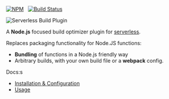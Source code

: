 [![NPM](https://img.shields.io/npm/v/serverless-build-plugin.svg)](https://nodei.co/npm/serverless-build-plugin/) &nbsp; [![Build Status](https://travis-ci.org/nfour/serverless-build-plugin.svg?branch=master)](https://travis-ci.org/nfour/serverless-build-plugin)

![Serverless Build Plugin](https://i.imgur.com/6ARU4Xm.png)

A **Node.js** focused build optimizer plugin for [serverless](https://github.com/serverless/serverless).

Replaces packaging functionality for Node.JS functions:

- **Bundling** of functions in a Node.js friendly way
- Arbitrary builds, with your own build file or a **webpack** config.

Docs:s
- [Installation & Configuration](./docs/Install%20&%20Config.md)
- [Usage](./docs/Usage.md)
